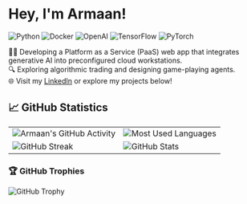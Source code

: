 # Hey, I'm Armaan!
![Python](https://img.shields.io/badge/-Python-3776AB?style=flat-square&logo=Python&logoColor=white)
![Docker](https://img.shields.io/badge/-Docker-2496ED?style=flat-square&logo=Docker&logoColor=white)
![OpenAI](https://img.shields.io/badge/-OpenAI-412991?style=flat-square&logo=openai&logoColor=white)
![TensorFlow](https://img.shields.io/badge/-TensorFlow-FF6F00?style=flat-square&logo=TensorFlow&logoColor=white)
![PyTorch](https://img.shields.io/badge/-PyTorch-EE4C2C?style=flat-square&logo=PyTorch&logoColor=white)

👨‍💻 Developing a Platform as a Service (PaaS) web app that integrates generative AI into preconfigured cloud workstations.  
🔍 Exploring algorithmic trading and designing game-playing agents.  
🌐 Visit my [LinkedIn](https://www.linkedin.com/in/armaan-kapoor/) or explore my projects below!


## 📈 GitHub Statistics

<table>
  <tr>
    <td><img src="https://ghchart.rshah.org/ak2k2" alt="Armaan's GitHub Activity"/></td>
    <td><img src="https://github-readme-stats.vercel.app/api/top-langs/?username=ak2k2&layout=compact&theme=vue" alt="Most Used Languages"/></td>
  </tr>
  <tr>
    <td><img src="https://github-readme-streak-stats.herokuapp.com/?user=ak2k2&theme=dark" alt="GitHub Streak"/></td>
    <td><img src="https://github-readme-stats.vercel.app/api?username=ak2k2&show_icons=true&theme=vue" alt="GitHub Stats"/></td>
  </tr>
</table>

### 🏆 GitHub Trophies
![GitHub Trophy](https://github-profile-trophy.vercel.app/?username=ak2k2&theme=nord&no-frame=true)


